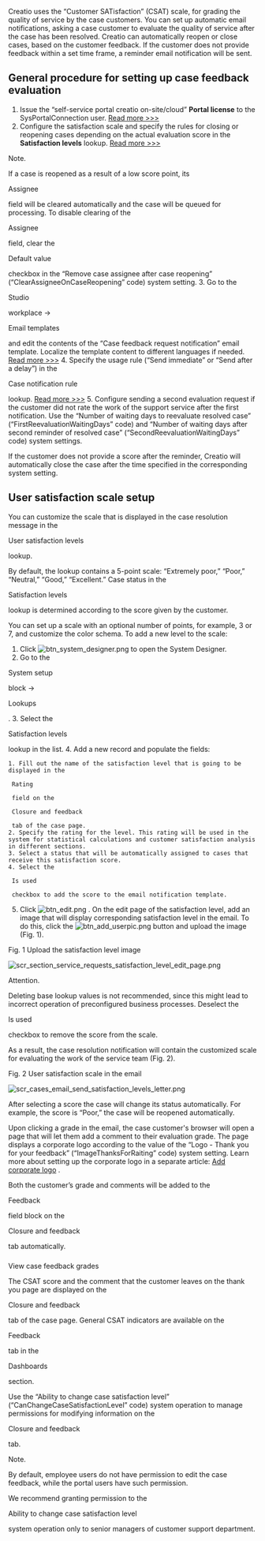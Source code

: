 


 Creatio uses the “Customer SATisfaction” (CSAT) scale, for grading the quality of service by the case customers. You can set up automatic email notifications, asking a case customer to evaluate the quality of service after the case has been resolved. Creatio can automatically reopen or close cases, based on the customer feedback. If the customer does not provide feedback within a set time frame, a reminder email notification will be sent.
 



 General procedure for setting up case feedback evaluation
-----------------------------------------------------------


1. Issue the “self-service portal creatio on-site/cloud”
 **Portal license** 
 to the SysPortalConnection user.
 [Read more >>>](https://academy.creatio.com/documents?id=1472)
2. Configure the satisfaction scale and specify the rules for closing or reopening cases depending on the actual evaluation score in the
 **Satisfaction levels** 
 lookup.
 [Read more >>>](#title-202-2) 






 Note.
 
 If a case is reopened as a result of a low score point, its
 
 Assignee
 
 field will be cleared automatically and the case will be queued for processing. To disable clearing of the
 
 Assignee
 
 field, clear the
 
 Default value
 
 checkbox in the “Remove case assignee after case reopening” (“ClearAssigneeOnCaseReopening” code) system setting.
3. Go to the
 
 Studio
 
 workplace →
 
 Email templates
 
 and edit the contents of the “Case feedback request notification” email template. Localize the template content to different languages if needed.
 [Read more >>>](https://academy.creatio.com/documents?id=1787#title-198-3)
4. Specify the usage rule (“Send immediate” or “Send after a delay”) in the
 
 Case notification rule
 
 lookup.
 [Read more >>>](https://academy.creatio.com/documents?id=1787#title-198-2)
5. Configure sending a second evaluation request if the customer did not rate the work of the support service after the first notification. Use the “Number of waiting days to reevaluate resolved case” (“FirstReevaluationWaitingDays” code) and “Number of waiting days after second reminder of resolved case” (“SecondReevaluationWaitingDays” code) system settings.
 



 If the customer does not provide a score after the reminder, Creatio will automatically close the case after the time specified in the corresponding system setting.



 User satisfaction scale setup
-------------------------------



 You can customize the scale that is displayed in the case resolution message in the
 
 User satisfaction levels
 
 lookup.
 



 By default, the lookup contains a 5-point scale: “Extremely poor,” “Poor,” “Neutral,” “Good,” “Excellent.” Case status in the
 
 Satisfaction levels
 
 lookup is determined according to the score given by the customer.
 



 You can set up a scale with an optional number of points, for example, 3 or 7, and customize the color schema. To add a new level to the scale:
 


1. Click
 ![btn_system_designer.png](/guides/sites/en/files/documentation/user/en/cases_service/BPMonlineHelp/service_cases_csat_settings/btn_system_designer.png)
 to open the System Designer.
2. Go to the
 
 System setup
 
 block →
 
 Lookups
 
 .
3. Select the
 
 Satisfaction levels
 
 lookup in the list.
4. Add a new record and populate the fields:
 


	1. Fill out the name of the satisfaction level that is going to be displayed in the
	 
	 Rating
	 
	 field on the
	 
	 Closure and feedback
	 
	 tab of the case page.
	2. Specify the rating for the level. This rating will be used in the system for statistical calculations and customer satisfaction analysis in different sections.
	3. Select a status that will be automatically assigned to cases that receive this satisfaction score.
	4. Select the
	 
	 Is used
	 
	 checkbox to add the score to the email notification template.
5. Click
 ![btn_edit.png](/guides/sites/en/files/documentation/user/en/cases_service/BPMonlineHelp/service_cases_csat_settings/btn_edit.png)
 . On the edit page of the satisfaction level, add an image that will display corresponding satisfaction level in the email. To do this, click the
 ![btn_add_userpic.png](/guides/sites/en/files/documentation/user/en/cases_service/BPMonlineHelp/service_cases_csat_settings/btn_add_userpic.png)
 button and upload the image (Fig. 1).
 




 Fig. 1 Upload the satisfaction level image
 

![scr_section_service_requests_satisfaction_level_edit_page.png](/guides/sites/en/files/documentation/user/en/cases_service/BPMonlineHelp/service_cases_csat_settings/scr_section_service_requests_satisfaction_level_edit_page.png)





 Attention.
 
 Deleting base lookup values is not recommended, since this might lead to incorrect operation of preconfigured business processes. Deselect the
 
 Is used
 
 checkbox to remove the score from the scale.
 




 As a result, the case resolution notification will contain the customized scale for evaluating the work of the service team (Fig. 2).
 




 Fig. 2 User satisfaction scale in the email
 

![scr_cases_email_send_satisfaction_levels_letter.png](/guides/sites/en/files/documentation/user/en/cases_service/BPMonlineHelp/service_cases_csat_settings/scr_cases_email_send_satisfaction_levels_letter.png)



 After selecting a score the case will change its status automatically. For example, the score is “Poor,” the case will be reopened automatically.
 



 Upon clicking a grade in the email, the case customer's browser will open a page that will let them add a comment to their evaluation grade. The page displays a corporate logo according to the value of the “Logo - Thank you for your feedback” (“ImageThanksForRaiting” code) system setting. Learn more about setting up the corporate logo in a separate article:
 [Add corporate logo](https://academy.creatio.com/documents?id=1249) 
 .
 



 Both the customer’s grade and comments will be added to the
 
 Feedback
 
 field block on the
 
 Closure and feedback
 
 tab automatically.
 


##### 
 View case feedback grades



 The CSAT score and the comment that the customer leaves on the thank you page are displayed on the
 
 Closure and feedback
 
 tab of the case page. General CSAT indicators are available on the
 
 Feedback
 
 tab in the
 
 Dashboards
 
 section.
 



 Use the “Ability to change case satisfaction level” (“CanChangeCaseSatisfactionLevel” code) system operation to manage permissions for modifying information on the
 
 Closure and feedback
 
 tab.
 





 Note.
 
 By default, employee users do not have permission to edit the case feedback, while the portal users have such permission.
 



 We recommend granting permission to the
 
 Ability to change case satisfaction level
 
 system operation only to senior managers of customer support department.
 





